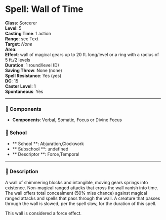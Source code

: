 
# Spell: Wall of Time
**Class**: Sorcerer  
**Level**: 5  
**Casting Time**: 1 action  
**Range**: see Text  
**Target**: _None_  
**Area**:   
**Effect**: wall of magical gears up to 20 ft. long/level or a ring with a radius of 5 ft./2 levels  
**Duration**: 1 round/level (D)  
**Saving Throw**: None (none)  
**Spell Resistance**: Yes (yes)  
**DC**: 15  
**Caster Level**: 1  
**Spontaneous**: Yes

---

### 🔮 Components
- **Components**: Verbal, Somatic, Focus or Divine Focus

### 🏫 School
- ** School **: Abjuration,Clockwork
- ** Subschool **: undefined
- ** Descriptor **: Force,Temporal
---

### 📜 Description
A wall of shimmering blocks and intangible, moving gears springs into existence. Non-magical ranged attacks that cross the wall vanish into time. The wall offers total concealment (50% miss chance) against magical ranged attacks and spells that pass through the wall. A creature that passes through the wall is slowed, per the spell slow, for the duration of this spell.

This wall is considered a force effect.

